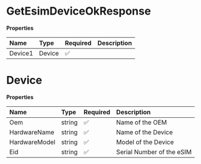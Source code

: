 # GetEsimDeviceOkResponse

**Properties**

| Name    | Type   | Required | Description |
| :------ | :----- | :------- | :---------- |
| Device1 | Device | ✅       |             |

# Device

**Properties**

| Name          | Type   | Required | Description               |
| :------------ | :----- | :------- | :------------------------ |
| Oem           | string | ✅       | Name of the OEM           |
| HardwareName  | string | ✅       | Name of the Device        |
| HardwareModel | string | ✅       | Model of the Device       |
| Eid           | string | ✅       | Serial Number of the eSIM |
